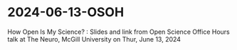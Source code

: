 # 2024-06-13-OSOH
How Open Is My Science? : Slides and link from Open Science Office Hours talk at The Neuro, McGill University on Thur, June 13, 2024

